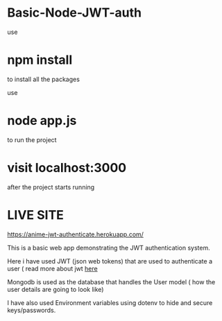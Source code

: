 # Basic-Node-JWT-auth

use 
# npm install
to install all the packages

use
# node app.js
to run the project 

# visit localhost:3000
after the project starts running


# LIVE SITE
https://anime-jwt-authenticate.herokuapp.com/

This is a basic web app demonstrating the JWT authentication system. 

Here i have used JWT (json web tokens) that are used to authenticate a user ( read more about jwt [here](https://jwt.io/introduction)

Mongodb is used as the database that handles the User model ( how the user details are going to look like)

I have also used Environment variables using dotenv to hide and secure keys/passwords.
